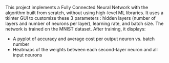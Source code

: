 This project implements a Fully Connected Neural Network with the algorithm built from scratch, without using high-level ML libraries. 
It uses a tkinter GUI to customize these 3 parameters : hidden layers (number of layers and number of neurons per layer), learning rate, and batch size. 
The network is trained on the MNIST dataset.
After training, it displays:
  - A pyplot of accuracy and average cost per output neuron vs. batch number
  - Heatmaps of the weights between each second-layer neuron and all input neurons
